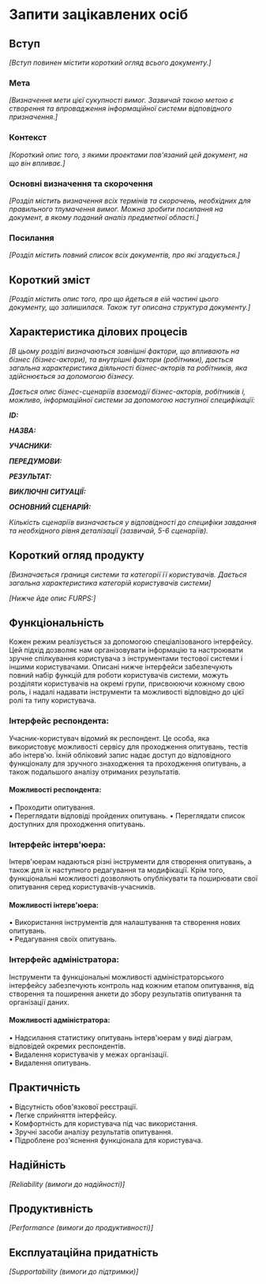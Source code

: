 # Запити зацікавлених осіб

## Вступ

*[Вступ повинен містити короткий огляд всього документу.]*

### Мета

*[Визначення мети цієї сукупності вимог. Зазвичай такою метою є створення та впровадження 
 інформаційної системи відповідного призначення.]*

### Контекст

*[Короткий опис того, з якими проектами пов'язаний цей документ, на що він впливає.]*


### Основні визначення та скорочення

*[Розділ містить визначення всіх термінів та скорочень, необхідних для правильного
тлумачення вимог. Можна зробити посилання на документ, в якому поданий аналіз предметної області.]*


### Посилання

*[Розділ містить повний список всіх документів, про які згадується.]*


## Короткий зміст

*[Розділ містить опис того, про що йдеться в еій частині цього документу, що залишилася. 
Також тут описана структура документу.]*

## Характеристика ділових процесів

*[В цьому розділі визначаються зовнішні фактори, що впливають на бізнес (бізнес-актори), 
та внутрішні фактори (робітники), дається загальна характеристика діяльності бізнес-акторів 
та робітників, яка здійснюється за допомогою бізнесу.*

*Дається опис бізнес-сценаріїв взаємодії бізнес-акторів, робітників і, можливо, інформаційної системи за допомогою наступної
специфікації:*

   
***ID:***
    
***НАЗВА:***
    
***УЧАСНИКИ:***

***ПЕРЕДУМОВИ:***

***РЕЗУЛЬТАТ:***

***ВИКЛЮЧНІ СИТУАЦІЇ:***

***ОСНОВНИЙ СЦЕНАРІЙ:***

*Кількість сценаріїв визначається у відповідності до специфіки завдання та необхідного 
рівня деталізації (зазвичай, 5-6 сценаріїв).*

## Короткий огляд продукту

*[Визначається границя системи та категорії її користувачів. Дається загальна характеристика категорій користувачів
системи]*

*[Нижче йде опис FURPS:]*


## Функціональність

Кожен режим реалізується за допомогою спеціалізованого інтерфейсу. Цей підхід дозволяє нам організовувати інформацію 
та настроювати зручне спілкування користувача з інструментами тестової системи і іншими користувачами. 
Описані нижче інтерфейси забезпечують повний набір функцій для роботи користувачів системи, можуть розділяти 
користувачів на окремі групи, присвоюючи кожному свою роль, і надалі надавати інструменти та можливості відповідно 
до цієї ролі та типу користувача.

### Інтерфейс респондента:

Учасник-користувач відомий як респондент. Це особа, яка використовує можливості сервісу для проходження опитувань, 
тестів або інтерв'ю. Їхній обліковий запис надає доступ до відповідного функціоналу для 
зручного знаходження та проходження опитувань, а також подальшого аналізу отриманих результатів.

#### Можливості респондента:  

• Проходити опитування.  
• Переглядати відповіді пройдених опитувань.
• Переглядати список доступних для проходження опитувань.

### Інтерфейс інтерв'юера:

Інтерв'юерам надаються різні інструменти для створення опитувань, а також для їх наступного редагування 
та модифікації. Крім того, функціональні можливості дозволяють опублікувати та поширювати свої опитування серед 
користувачів-учасників.

#### Можливості інтерв'юера:

• Використання інструментів для налаштування та створення нових опитувань.  
• Редагування своїх опитувань.

### Інтерфейс адміністратора:

Інструменти та функціональні можливості адміністраторського інтерфейсу забезпечують контроль над кожним етапом 
опитування, від створення та поширення анкети до збору результатів опитування та організації даних.

#### Можливості адміністратора:

• Надсилання статистику опитувань інтерв'юерам у виді діаграм, відповідей окремих респондентів.  
• Видалення користувачів у межах організації.  
• Видалення опитувань.  


## Практичність

• Відсутність обов'язкової реєстрації.  
• Легке сприйняття інтерфейсу.  
• Комфортність для користувача під час використання.  
• Зручні засоби аналізу результатів опитування.  
• Підроблене роз'яснення функціонала для користувача.  

## Надійність

*[Reliability (вимоги до надійності)]*

## Продуктивність

*[Performance (вимоги до продуктивності)]*

## Експлуатаційна придатність

*[Supportability (вимоги до підтримки)]*
